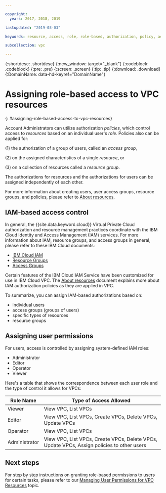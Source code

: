 ```yaml
---

copyright:
  years: 2017, 2018, 2019

lastupdated: "2019-03-03"

keywords: resource, access, role, role-based, authorization, policy, access group, resource group, permission, assign, administrator, operator, editor, viewer, user, control

subcollection: vpc

---
```


{:shortdesc: .shortdesc}
{:new_window: target="_blank"}
{:codeblock: .codeblock}
{:pre: .pre}
{:screen: .screen}
{:tip: .tip}
{:download: .download}
{:DomainName: data-hd-keyref="DomainName"}

# Assigning role-based access to VPC resources
{: #assigning-role-based-access-to-vpc-resources}

Account Administrators can utilize authorization _policies_, which control access to _resources_ based on an individual user's _role_. Policies also can be applied for:

(1) the authorization of a group of users, called an _access group_,

(2) on the assigned characteristics of a single _resource_, or

(3) on a collection of resources called a _resource group_.

The authorizations for resources and the authorizations for users can be assigned independently of each other.

For more information about creating users, user access groups, resource groups, and policies, please refer to [About resources](/docs/infrastructure/vpc?topic=vpc-about-vpc-infrastructure-resources).

## IAM-based access control

In general, the {{site.data.keyword.cloud}} Virtual Private Cloud authorization and resource management practices coordinate with the IBM Cloud Identity and Access Management (IAM) services. For more information about IAM, resource groups, and access groups in general, please refer to these IBM Cloud documents:

* [IBM Cloud IAM](https://{DomainName}/docs/iam/quickstart.html#getstarted)
* [Resource Groups](https://{DomainName}/docs/overview/resource-groups.html#whatis)
* [Access Groups](https://{DomainName}/docs/overview/manageaccess.html#cloudaccess)

Certain features of the IBM Cloud IAM Service have been customized for use in IBM Cloud VPC. The [About resources](/docs/infrastructure/vpc?topic=vpc-about-vpc-infrastructure-resources) document explains more about IAM authorization policies as they are applied in VPC.

To summarize, you can assign IAM-based authorizations based on:

* individual users
* access groups (groups of users)
* specific types of resources
* resource groups

## Assigning user permissions

For users, access is controlled by assigning system-defined IAM roles:

* Administrator
* Editor
* Operator
* Viewer

Here's a table that shows the correspondence between each user role and the type of control it allows for VPCs:

| Role Name | Type of Access Allowed |
|-----------|-------------------------|
| Viewer | View VPC, List VPCs  |
| Editor | View VPC, List VPCs, Create VPCs, Delete VPCs, Update VPCs |
| Operator  | View VPC, List VPCs |
| Administrator |View VPC, List VPCs, Create VPCs, Delete VPCs, Update VPCs, Assign policies to other users |


## Next steps

For step by step instructions on granting role-based permissions to users for certain tasks, please refer to our [Managing User Permissions for VPC Resources](/docs/infrastructure/vpc?topic=vpc-managing-user-permissions-for-vpc-resources) topic.
